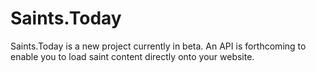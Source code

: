 # Saints.Today

Saints.Today is a new project currently in beta. An API is forthcoming to enable you to load saint content directly onto your website.
